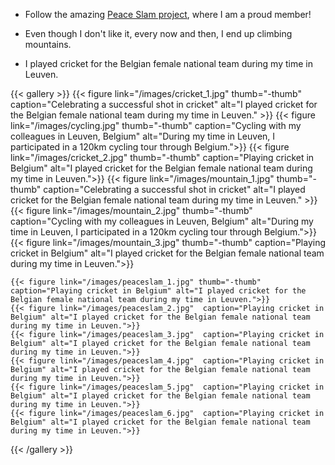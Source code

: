 
 * Follow the amazing [Peace Slam project](https://memorarepacem.de/peace-slam-auf-erfolgskurs/), where I am a proud member!

 * Even though I don't like it, every now and then, I end up climbing mountains.

 * I played cricket for the Belgian female national team during my time in Leuven.



 <div class="header" id="header03">


{{< gallery >}}
  {{< figure link="/images/cricket_1.jpg" thumb="-thumb" caption="Celebrating a successful shot in cricket" alt="I played cricket for the Belgian female national team during my time in Leuven." >}}
  {{< figure link="/images/cycling.jpg" thumb="-thumb" caption="Cycling with my colleagues in Leuven, Belgium"  alt="During my time in Leuven, I participated in a 120km cycling tour through Belgium.">}}
  {{< figure link="/images/cricket_2.jpg" thumb="-thumb" caption="Playing cricket in Belgium" alt="I played cricket for the Belgian female national team during my time in Leuven.">}}
  {{< figure link="/images/mountain_1.jpg" thumb="-thumb" caption="Celebrating a successful shot in cricket" alt="I played cricket for the Belgian female national team during my time in Leuven." >}}
  {{< figure link="/images/mountain_2.jpg" thumb="-thumb" caption="Cycling with my colleagues in Leuven, Belgium"  alt="During my time in Leuven, I participated in a 120km cycling tour through Belgium.">}}
  {{< figure link="/images/mountain_3.jpg" thumb="-thumb" caption="Playing cricket in Belgium" alt="I played cricket for the Belgian female national team during my time in Leuven.">}}

    {{< figure link="/images/peaceslam_1.jpg" thumb="-thumb" caption="Playing cricket in Belgium" alt="I played cricket for the Belgian female national team during my time in Leuven.">}}
    {{< figure link="/images/peaceslam_2.jpg"  caption="Playing cricket in Belgium" alt="I played cricket for the Belgian female national team during my time in Leuven.">}}
    {{< figure link="/images/peaceslam_3.jpg"  caption="Playing cricket in Belgium" alt="I played cricket for the Belgian female national team during my time in Leuven.">}}
    {{< figure link="/images/peaceslam_4.jpg"  caption="Playing cricket in Belgium" alt="I played cricket for the Belgian female national team during my time in Leuven.">}}
    {{< figure link="/images/peaceslam_5.jpg"  caption="Playing cricket in Belgium" alt="I played cricket for the Belgian female national team during my time in Leuven.">}}
    {{< figure link="/images/peaceslam_6.jpg"  caption="Playing cricket in Belgium" alt="I played cricket for the Belgian female national team during my time in Leuven.">}}


{{< /gallery >}}

</div>